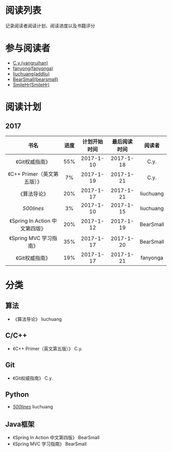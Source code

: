 # 阅读列表
记录阅读者阅读计划、阅读进度以及书籍评分

# 参与阅读者
- [C.y.(yangruihan)](https://github.com/yangruihan)
- [fanyong(fanyonga)](https://github.com/fanyonga)
- [liuchuang(addliu)](https://github.com/addliu)
- [BearSmall(bearsmall)](https://github.com/bearsmall)
- [SmileHr(SmileHr)](https://github.com/SmileHr)

# 阅读计划
## 2017
|            书名            |  进度  |  计划开始时间   |  最后阅读时间   |    阅读者    |
| :----------------------: | :--: | :-------: | :-------: | :-------: |
|        《Git权威指南》         | 55%  | 2017-1-10 | 2017-1-18 |   C.y.    |
|   《C++ Primer（英文第五版）》    |  7%  | 2017-1-19 | 2017-1-21 |   C.y.    |
|          《算法导论》          | 20%  | 2017-1-17 | 2017-1-21 | liuchuang |
|        _500lines_        |  3%  | 2017-1-10 | 2017-1-15 | liuchuang |
| 《Spring In Action 中文第四版》 | 20%  | 2017-1-12 | 2017-1-19 | BearSmall |
|    《Spring MVC 学习指南》     | 35%  | 2017-1-17 | 2017-1-20 | BearSmall |
|        《Git权威指南》         | 19%  | 2017-1-17 | 2017-1-21 | fanyonga  |

# 分类
## 算法
- 《算法导论》 liuchuang

## C/C++
- 《C++ Primer（英文第五版）》 C.y.

## Git
- 《Git权威指南》 C.y.

## Python
- [_500lines_][500lines] liuchuang

## Java框架
- 《Spring In Action 中文第四版》 BearSmall
- 《Spring MVC 学习指南》 BearSmall

[500lines]:https://github.com/aosabook/500lines

